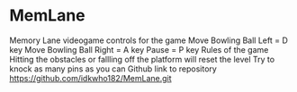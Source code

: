 # MemLane
Memory Lane videogame
controls for the game
Move Bowling Ball Left = D key
Move Bowling Ball Right = A key 
Pause = P key
Rules of the game
Hitting the obstacles or fallling off the platform will reset the level
Try to knock as many pins as you can 
Github link to repository 
https://github.com/idkwho182/MemLane.git

